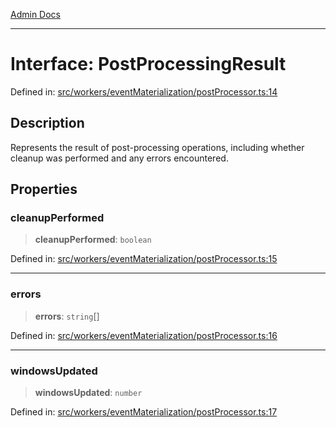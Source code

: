 [Admin Docs](/)

***

# Interface: PostProcessingResult

Defined in: [src/workers/eventMaterialization/postProcessor.ts:14](https://github.com/gautam-divyanshu/talawa-api/blob/84910820371ade6fdca33545b3a0fc1e929731b2/src/workers/eventMaterialization/postProcessor.ts#L14)

## Description

Represents the result of post-processing operations, including whether cleanup was performed and any errors encountered.

## Properties

### cleanupPerformed

> **cleanupPerformed**: `boolean`

Defined in: [src/workers/eventMaterialization/postProcessor.ts:15](https://github.com/gautam-divyanshu/talawa-api/blob/84910820371ade6fdca33545b3a0fc1e929731b2/src/workers/eventMaterialization/postProcessor.ts#L15)

***

### errors

> **errors**: `string`[]

Defined in: [src/workers/eventMaterialization/postProcessor.ts:16](https://github.com/gautam-divyanshu/talawa-api/blob/84910820371ade6fdca33545b3a0fc1e929731b2/src/workers/eventMaterialization/postProcessor.ts#L16)

***

### windowsUpdated

> **windowsUpdated**: `number`

Defined in: [src/workers/eventMaterialization/postProcessor.ts:17](https://github.com/gautam-divyanshu/talawa-api/blob/84910820371ade6fdca33545b3a0fc1e929731b2/src/workers/eventMaterialization/postProcessor.ts#L17)
